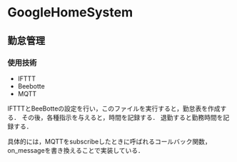 # GoogleHomeSystem
## 勤怠管理

### 使用技術
* IFTTT
* Beebotte
* MQTT

IFTTTとBeeBotteの設定を行い，このファイルを実行すると，勤怠表を作成する．
その後，各種指示を与えると，時間を記録する．
退勤すると勤務時間を記録する．

具体的には，MQTTをsubscribeしたときに呼ばれるコールバック関数，on_messageを書き換えることで実装している．
